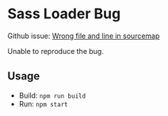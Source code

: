 # Sass Loader Bug

Github issue: [Wrong file and line in sourcemap](https://github.com/webpack-contrib/sass-loader/issues/321)

Unable to reproduce the bug.

## Usage

* Build: `npm run build`
* Run: `npm start`